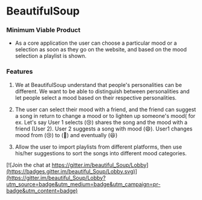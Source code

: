 # BeautifulSoup

### Minimum Viable Product
- As a core application the user can choose a particular mood or a selection as soon as they go on the website, and based on the mood selection a playlist is shown.

### Features
1. We at BeautifulSoup understand that people's personalities can be different. We want to be able to distinguish between personalities and let people select a mood based on their respective personalities.

2. The user can select their mood with a friend, and the friend can suggest a song in return to change a mood or to lighten up someone's mood( for ex. Let's say User 1 selects (😢) shares the song and the mood with a friend (User 2). User 2 suggests a song with mood (😄). User1 changes mood from (😢) to (🤔) and eventually (😆)

3. Allow the user to import playlists from different platforms, then use his/her suggestions to sort the songs into different mood categories.

[![Join the chat at https://gitter.im/beautiful_Soup/Lobby](https://badges.gitter.im/beautiful_Soup/Lobby.svg)](https://gitter.im/beautiful_Soup/Lobby?utm_source=badge&utm_medium=badge&utm_campaign=pr-badge&utm_content=badge)
